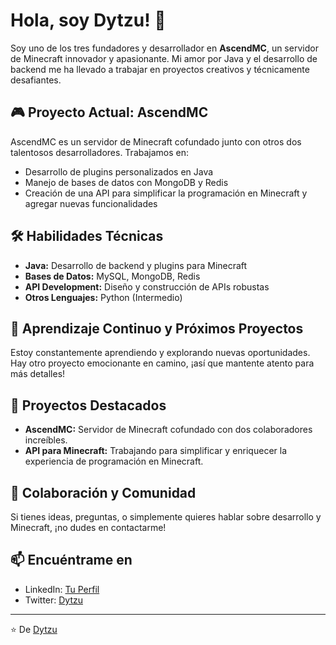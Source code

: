 # Hola, soy Dytzu! 👋

Soy uno de los tres fundadores y desarrollador en **AscendMC**, un servidor de Minecraft innovador y apasionante. Mi amor por Java y el desarrollo de backend me ha llevado a trabajar en proyectos creativos y técnicamente desafiantes.

## 🎮 Proyecto Actual: AscendMC

AscendMC es un servidor de Minecraft cofundado junto con otros dos talentosos desarrolladores. Trabajamos en:

- Desarrollo de plugins personalizados en Java
- Manejo de bases de datos con MongoDB y Redis
- Creación de una API para simplificar la programación en Minecraft y agregar nuevas funcionalidades

## 🛠️ Habilidades Técnicas

- **Java:** Desarrollo de backend y plugins para Minecraft
- **Bases de Datos:** MySQL, MongoDB, Redis
- **API Development:** Diseño y construcción de APIs robustas
- **Otros Lenguajes:** Python (Intermedio)

## 🌱 Aprendizaje Continuo y Próximos Proyectos

Estoy constantemente aprendiendo y explorando nuevas oportunidades. Hay otro proyecto emocionante en camino, ¡así que mantente atento para más detalles!

## 🔗 Proyectos Destacados

- **AscendMC:** Servidor de Minecraft cofundado con dos colaboradores increíbles.
- **API para Minecraft:** Trabajando para simplificar y enriquecer la experiencia de programación en Minecraft.

## 🤝 Colaboración y Comunidad

Si tienes ideas, preguntas, o simplemente quieres hablar sobre desarrollo y Minecraft, ¡no dudes en contactarme!

## 📫 Encuéntrame en

- LinkedIn: [Tu Perfil](https://www.linkedin.com/in/dytzu)
- Twitter: [Dytzu](https://twitter.com/cristobal_amf)

---

⭐️ De [Dytzu](https://github.com/Dytzu)

